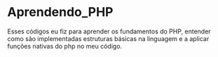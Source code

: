 # Aprendendo_PHP
Esses códigos eu fiz para aprender os fundamentos do PHP, entender como são implementadas estruturas básicas na linguagem e a aplicar funções nativas do php no meu código.
